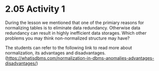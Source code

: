 # 2.05 Activity 1

During the lesson we mentioned that one of the primiary reasons for normalizing tables is to eliminate data redundancy. Otherwise data redundancy can result in highly inefficient data storages. Which other problems you may think non-normalized structure may have?

The students can refer to the following link to read more about normalization, its advantages and disadvantages. (https://whatisdbms.com/normalization-in-dbms-anomalies-advantages-disadvantages/)
